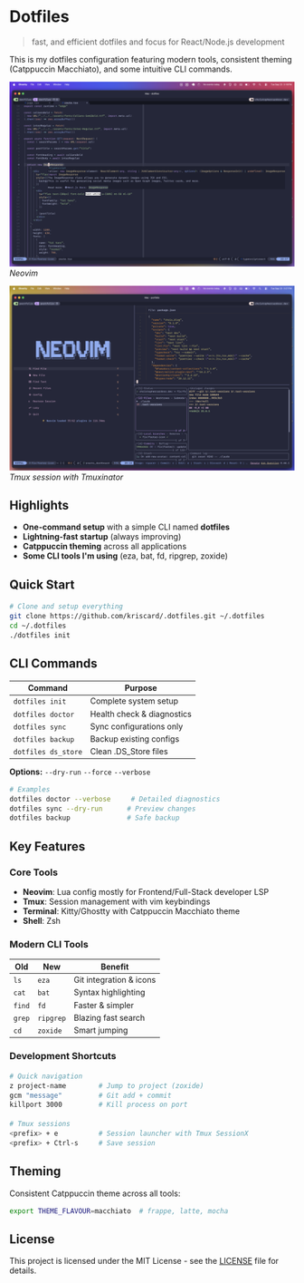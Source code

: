 # Dotfiles

> fast, and efficient dotfiles and focus for React/Node.js development

This is my dotfiles configuration featuring modern tools, consistent theming (Catppuccin Macchiato), and some intuitive CLI commands.

![Neovim Development Environment](screenshots/neovim-react.png)
_Neovim_

![Tmux Workflow](screenshots/tmux-workflow.png)
_Tmux session with Tmuxinator_

## Highlights

- **One-command setup** with a simple CLI named **dotfiles**
- **Lightning-fast startup** (always improving)
- **Catppuccin theming** across all applications
- **Some CLI tools I'm using** (eza, bat, fd, ripgrep, zoxide)

## Quick Start

```bash
# Clone and setup everything
git clone https://github.com/kriscard/.dotfiles.git ~/.dotfiles
cd ~/.dotfiles
./dotfiles init
```

## CLI Commands

| Command             | Purpose                    |
| ------------------- | -------------------------- |
| `dotfiles init`     | Complete system setup      |
| `dotfiles doctor`   | Health check & diagnostics |
| `dotfiles sync`     | Sync configurations only   |
| `dotfiles backup`   | Backup existing configs    |
| `dotfiles ds_store` | Clean .DS_Store files      |

**Options:** `--dry-run` `--force` `--verbose`

```bash
# Examples
dotfiles doctor --verbose     # Detailed diagnostics
dotfiles sync --dry-run      # Preview changes
dotfiles backup              # Safe backup
```

## Key Features

### Core Tools

- **Neovim**: Lua config mostly for Frontend/Full-Stack developer LSP
- **Tmux**: Session management with vim keybindings
- **Terminal**: Kitty/Ghostty with Catppuccin Macchiato theme
- **Shell**: Zsh

### Modern CLI Tools

| Old    | New       | Benefit                 |
| ------ | --------- | ----------------------- |
| `ls`   | `eza`     | Git integration & icons |
| `cat`  | `bat`     | Syntax highlighting     |
| `find` | `fd`      | Faster & simpler        |
| `grep` | `ripgrep` | Blazing fast search     |
| `cd`   | `zoxide`  | Smart jumping           |

### Development Shortcuts

```bash
# Quick navigation
z project-name        # Jump to project (zoxide)
gcm "message"         # Git add + commit
killport 3000         # Kill process on port

# Tmux sessions
<prefix> + e          # Session launcher with Tmux SessionX
<prefix> + Ctrl-s     # Save session
```

## Theming

Consistent Catppuccin theme across all tools:

```bash
export THEME_FLAVOUR=macchiato  # frappe, latte, mocha
```

## License

This project is licensed under the MIT License - see the [LICENSE](LICENSE) file for details.
